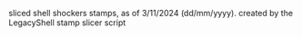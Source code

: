 sliced shell shockers stamps, as of 3/11/2024 (dd/mm/yyyy). created by the LegacyShell stamp slicer script 